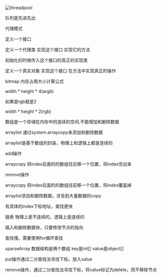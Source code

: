 ![threadpool](/Users/yanzhe/android/知识整理/数据结构和算法/ima/threadpool.png)



队列是先进先出





代理模式

定义一个接口

定义一个代理类 实现这个接口 实现它的方法

初始化的时候传入这个接口的真正的实现类

定义一个真实对象 实现这个接口 在方法中实现真正的操作



bitmap 内存占用大小计算公式



width * height * 4(argb)

如果是rgb就是2

width * height * 2(rgb)





数组是一个存储在内存中的连续的空间,不能增加和删除数据



arraylist 通过system.arraycopy来添加和删除数据

arraylist是基于数组的封装，物理上和逻辑上都是连续的

add操作  

arraycopy 将index后面的的数组往后移一个位置，将index空出来

remove操作

arraycopy 将index后面的的数组往前移一个位置，将index覆盖掉

arraylist添加和删除数据，涉及到大量数据的copy

有具体的index下标地址，查找更快



链表  物理上是不连续的，逻辑上是连续的

插入和删除数据快，只要修改节点的指向

查找慢。需要使用for循环查找



sparseArray  数据结构是俩个数组 key是int[] value是object[]

put操作通过二分查找法寻找下标，放入value

remove操作，通过二分查找法寻找下标，将value标记为delete，而不移除节点